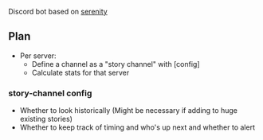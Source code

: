 Discord bot based on [serenity](https://github.com/serenity-rs/serenity)




## Plan

* Per server:
    * Define a channel as a "story channel" with [config]
    * Calculate stats for that server
    

### story-channel config
* Whether to look historically (Might be necessary if adding to huge existing stories)
* Whether to keep track of timing and who's up next and whether to alert